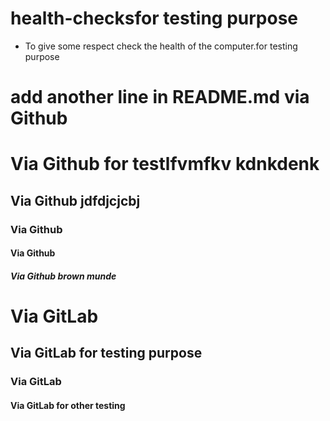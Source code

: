 # health-checksfor testing purpose 
* To give some respect check the health of the computer.for testing purpose 

# add another line in README.md via Github

# Via Github for testlfvmfkv kdnkdenk
## Via Github jdfdjcjcbj
### Via Github
#### Via Github
##### Via Github brown munde

# Via GitLab
## Via GitLab for testing purpose 
### Via GitLab
#### Via GitLab for other testing
